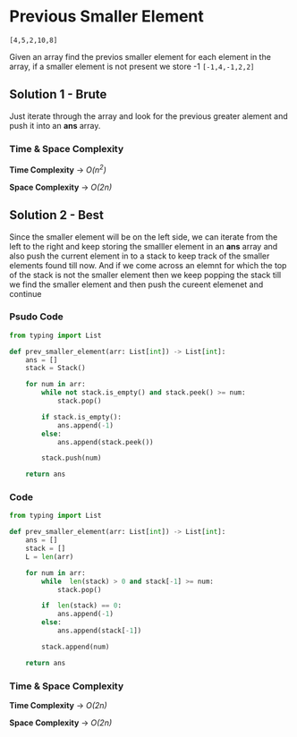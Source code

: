 # Previous Smaller Element

`[4,5,2,10,8]`

Given an array find the previos smaller element for each element in the array, if a smaller element is not present we store -1 `[-1,4,-1,2,2]`

## Solution 1 - Brute

Just iterate through the array and look for the previous greater alement and push it into an **ans** array.

### Time & Space Complexity

**Time Complexity** -> _O(n<sup>2</sup>)_

**Space Complexity** -> _O(2n)_

## Solution 2 - Best

Since the smaller element will be on the left side, we can iterate from the left to the right and keep storing the smalller element in an **ans** array and also push the current element in to a stack to keep track of the smaller elements found till now. And if we come across an elemnt for which the top of the stack is not the smaller element then we keep popping the stack till we find the smaller element and then push the cureent elemenet and continue

### Psudo Code

```py
from typing import List

def prev_smaller_element(arr: List[int]) -> List[int]:
    ans = []
    stack = Stack()

    for num in arr:
        while not stack.is_empty() and stack.peek() >= num:
            stack.pop()

        if stack.is_empty():
            ans.append(-1)
        else:
            ans.append(stack.peek())

        stack.push(num)

    return ans
```

### Code

```py
from typing import List

def prev_smaller_element(arr: List[int]) -> List[int]:
    ans = []
    stack = []
    L = len(arr)

    for num in arr:
        while  len(stack) > 0 and stack[-1] >= num:
            stack.pop()

        if  len(stack) == 0:
            ans.append(-1)
        else:
            ans.append(stack[-1])

        stack.append(num)

    return ans
```

### Time & Space Complexity

**Time Complexity** -> _O(2n)_

**Space Complexity** -> _O(2n)_
